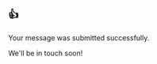 <!--t Thank you! t-->
<!--d Your submission completed successfully. d-->

👍
--

Your message was submitted successfully. 

We'll be in touch soon!